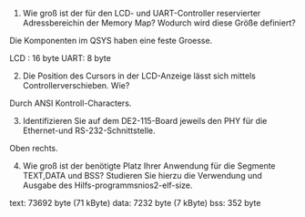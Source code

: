 1. Wie groß ist der für den LCD- und UART-Controller reservierter Adressbereichin der Memory Map? Wodurch wird diese Größe definiert?

Die Komponenten im QSYS haben eine feste Groesse.

LCD : 16 byte
UART:  8 byte

2. Die Position des Cursors in der LCD-Anzeige lässt sich mittels Controllerverschieben. Wie?

Durch ANSI Kontroll-Characters.

3. Identifizieren Sie auf dem DE2-115-Board jeweils den PHY für die Ethernet-und RS-232-Schnittstelle.

Oben rechts.

4. Wie groß ist der benötigte Platz Ihrer Anwendung für die Segmente TEXT,DATA und BSS? Studieren Sie hierzu die Verwendung und Ausgabe des Hilfs-programmsnios2-elf-size.

text: 73692 byte (71 kByte)
data:  7232 byte  (7 kByte)
bss:    352 byte


